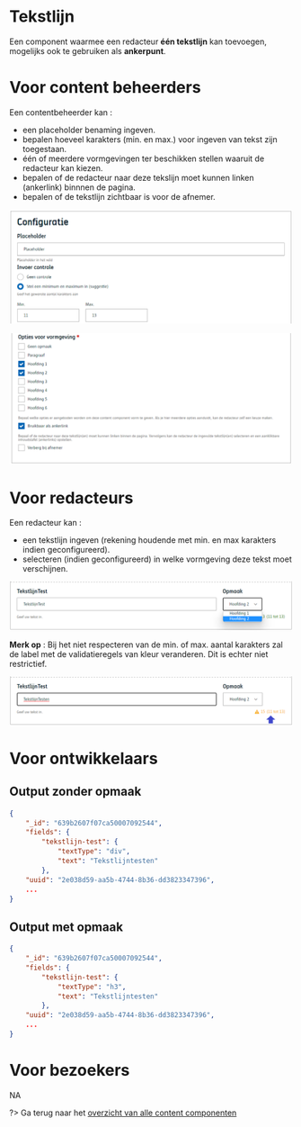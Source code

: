 # Tekstlijn

Een component waarmee een redacteur **één tekstlijn** kan toevoegen, mogelijks ook te gebruiken als **ankerpunt**.

# Voor content beheerders

Een contentbeheerder kan : 
* een placeholder benaming ingeven.
* bepalen hoeveel karakters (min. en max.) voor ingeven van tekst zijn toegestaan.
* één of meerdere vormgevingen ter beschikken stellen waaruit de redacteur kan kiezen.
* bepalen of de redacteur naar deze tekslijn moet kunnen linken (ankerlink) binnnen de pagina.
* bepalen of de tekstlijn zichtbaar is voor de afnemer.

![Tekstlijn config1](../assets/tekstlijn-config1.png)

![Tekstlijn config2](../assets/tekstlijn-config2.png)


# Voor redacteurs
Een redacteur kan : 
* een tekstlijn ingeven (rekening houdende met min. en max karakters indien geconfigureerd).
* selecteren (indien geconfigureerd) in welke vormgeving deze tekst moet verschijnen.

![Tekstlijn redactie1](../assets/tekstlijn-redactie1.png)

**Merk op** : Bij het niet respecteren van de min. of max. aantal karakters zal de label met de validatieregels van kleur veranderen. Dit is echter niet restrictief.

![Tekstlijn redactie2](../assets/tekstlijn-redactie2.png)

# Voor ontwikkelaars

## Output zonder opmaak

```json
{
    "_id": "639b2607f07ca50007092544",
    "fields": {
        "tekstlijn-test": {
            "textType": "div",
            "text": "Tekstlijntesten"
        },
    "uuid": "2e038d59-aa5b-4744-8b36-dd3823347396",
    ...
}
```

## Output met opmaak

```json
{
    "_id": "639b2607f07ca50007092544",
    "fields": {
        "tekstlijn-test": {
            "textType": "h3",
            "text": "Tekstlijntesten"
        },
    "uuid": "2e038d59-aa5b-4744-8b36-dd3823347396",
    ...
}
```

# Voor bezoekers

NA

?> Ga terug naar het [overzicht van alle content componenten](/redactie/content/inrichten-cc-standaard.md)